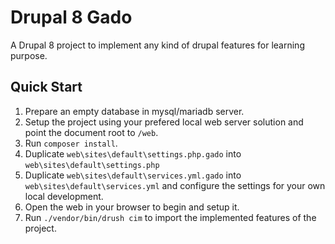# Drupal 8 Gado

A Drupal 8 project to implement any kind of drupal features for learning purpose.

## Quick Start
1. Prepare an empty database in mysql/mariadb server.
1. Setup the project using your prefered local web server solution and point the document root to `/web`.
1. Run `composer install`.
1. Duplicate `web\sites\default\settings.php.gado` into `web\sites\default\settings.php` 
1. Duplicate `web\sites\default\services.yml.gado` into `web\sites\default\services.yml` and configure the settings for your own local development.
1. Open the web in your browser to begin and setup it.
1. Run `./vendor/bin/drush cim` to import the implemented features of the project.